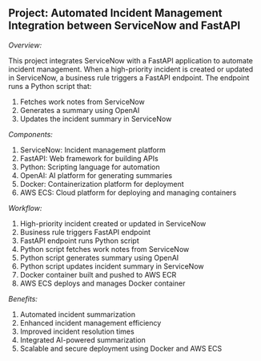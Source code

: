 ## Project: Automated Incident Management Integration between ServiceNow and FastAPI

_Overview:_

This project integrates ServiceNow with a FastAPI application to automate incident management. When a high-priority incident is created or updated in ServiceNow, a business rule triggers a FastAPI endpoint. The endpoint runs a Python script that:

1. Fetches work notes from ServiceNow
2. Generates a summary using OpenAI
3. Updates the incident summary in ServiceNow

_Components:_

1. ServiceNow: Incident management platform
2. FastAPI: Web framework for building APIs
3. Python: Scripting language for automation
4. OpenAI: AI platform for generating summaries
5. Docker: Containerization platform for deployment
6. AWS ECS: Cloud platform for deploying and managing containers

_Workflow:_

1. High-priority incident created or updated in ServiceNow
2. Business rule triggers FastAPI endpoint
3. FastAPI endpoint runs Python script
4. Python script fetches work notes from ServiceNow
5. Python script generates summary using OpenAI
6. Python script updates incident summary in ServiceNow
7. Docker container built and pushed to AWS ECR
8. AWS ECS deploys and manages Docker container

_Benefits:_

1. Automated incident summarization
2. Enhanced incident management efficiency
3. Improved incident resolution times
4. Integrated AI-powered summarization
5. Scalable and secure deployment using Docker and AWS ECS

